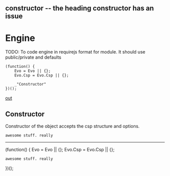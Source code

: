 constructor -- the heading constructor has an issue
---
# Engine

TODO: To code engine in requirejs format for module. It should use public/private and defaults

    (function() {
        Evo = Evo || {};
        Evo.Csp = Evo.Csp || {};

        _"Constructor"
    })();

[out](#engine "save:")

## Constructor

Constructor of the object accepts the csp structure and options.

    awesome stuff. really

---
(function() {
    Evo = Evo || {};
    Evo.Csp = Evo.Csp || {};

    awesome stuff. really
})();
